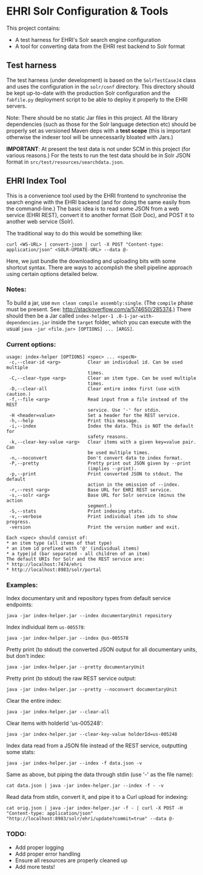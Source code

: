 # EHRI Solr Configuration & Tools

This project contains:

* A test harness for EHRI's Solr search engine configuration
* A tool for converting data from the EHRI rest backend to Solr format

## Test harness

The test harness (under development) is based on the `SolrTestCaseJ4` class and uses the configuration in the
`solr/conf` directory. This directory should be kept up-to-date with the production Solr configuration and the
`fabfile.py` deployment script to be able to deploy it properly to the EHRI servers.

Note: There should be no static Jar files in this project. All the library dependencies (such as those for
the Solr language detection etc) should be properly set as versioned Maven deps with a **test scope** (this is
important otherwise the indexer tool will be unnecessarily bloated with Jars.)

**IMPORTANT**: At present the test data is not under SCM in this project (for various reasons.) For the tests to run
the test data should be in Solr JSON format in `src/test/resources/searchdata.json`.

## EHRI Index Tool

This is a convenience tool used by the EHRI frontend to synchronise the search engine with the EHRI backend
(and for doing the same easily from the command-line.) The basic idea is to read some JSON from a web service
(EHRI REST), convert it to another format (Solr Doc), and POST it to another web service (Solr).

The traditional way to do this would be something like:

```
curl <WS-URL> | convert-json | curl -X POST "Content-type: application/json" <SOLR-UPDATE-URL> --data @-
```

Here, we just bundle the downloading and uploading bits with some shortcut syntax. There are ways to
accomplish the shell pipeline approach using certain options detailed below.

### Notes:
To build a jar, use `mvn clean compile assembly:single`. (The `compile` phase must be present. See:
http://stackoverflow.com/a/574650/285374.) There should then be a Jar called `index-helper-1
.0-1-jar-with-dependencies.jar` inside the `target` folder, which you can execute with the usual `java -jar
<file.jar> [OPTIONS] ... [ARGS]`.

### Current options:

```
usage: index-helper [OPTIONS] <spec> ... <specN>
 -c,--clear-id <arg>          Clear an individual id. Can be used multiple
                              times.
 -C,--clear-type <arg>        Clear an item type. Can be used multiple
                              times.
 -D,--clear-all               Clear entire index first (use with caution.)
 -f,--file <arg>              Read input from a file instead of the REST
                              service. Use '-' for stdin.
 -H <header=value>            Set a header for the REST service.
 -h,--help                    Print this message.
 -i,--index                   Index the data. This is NOT the default for
                              safety reasons.
 -k,--clear-key-value <arg>   Clear items with a given key=value pair. Can
                              be used multiple times.
 -n,--noconvert               Don't convert data to index format.
 -P,--pretty                  Pretty print out JSON given by --print
                              (implies --print).
 -p,--print                   Print converted JSON to stdout. The default
                              action in the omission of --index.
 -r,--rest <arg>              Base URL for EHRI REST service.
 -s,--solr <arg>              Base URL for Solr service (minus the action
                              segment.)
 -S,--stats                   Print indexing stats.
 -v,--verbose                 Print individual item ids to show progress.
 -version                     Print the version number and exit.

Each <spec> should consist of:
* an item type (all items of that type)
* an item id prefixed with '@' (individual items)
* a type|id (bar separated - all children of an item)
The default URIs for Solr and the REST service are:
* http://localhost:7474/ehri
* http://localhost:8983/solr/portal
```

### Examples:

Index documentary unit and repository types from default service endpoints:

```
java -jar index-helper.jar --index documentaryUnit repository
```

Index individual item `us-005578`:

```
java -jar index-helper.jar --index @us-005578
```

Pretty print (to stdout) the converted JSON output for all documentary units, but don't index:

```
java -jar index-helper.jar --pretty documentaryUnit
```

Pretty print (to stdout) the raw REST service output:

```
java -jar index-helper.jar --pretty --noconvert documentaryUnit
```

Clear the entire index:

```
java -jar index-helper.jar --clear-all
```

Clear items with holderId 'us-005248':

```
java -jar index-helper.jar --clear-key-value holderId=us-005248
```

Index data read from a JSON file instead of the REST service, outputting some stats:

```
java -jar index-helper.jar --index -f data.json -v
```

Same as above, but piping the data through stdin (use '-' as the file name):

```
cat data.json | java -jar index-helper.jar --index -f - -v
```

Read data from stdin, convert it, and pipe it to a Curl upload for indexing:

```
cat orig.json | java -jar index-helper.jar -f - | curl -X POST -H "Content-type: application/json"
"http://localhost:8983/solr/ehri/update?commit=true" --data @-
```


### TODO:

* Add proper logging
* Add proper error handling
* Ensure all resources are properly cleaned up
* Add more tests!
